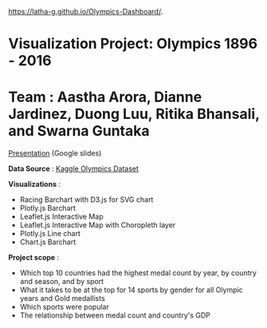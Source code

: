 https://latha-g.github.io/Olympics-Dashboard/.

# Visualization Project: Olympics 1896 - 2016

**Team** : Aastha Arora, Dianne Jardinez, Duong Luu, Ritika Bhansali, and Swarna Guntaka 
=======

[Presentation](https://docs.google.com/presentation/d/15phHbRS-Q3sLNHk0l2hDTo6bSfimbzLvr5rNNoY-aXc/edit) (Google slides)

**Data Source** : [Kaggle Olympics Dataset](https://www.kaggle.com/heesoo37/120-years-of-olympic-history-athletes-and-results)

**Visualizations** : 
- Racing Barchart with D3.js for SVG chart
- Plotly.js Barchart
- Leaflet.js Interactive Map
- Leaflet.js Interactive Map with Choropleth layer
- Plotly.js Line chart 
- Chart.js Barchart

**Project scope** :
- Which top 10 countries had the highest medal count by year, by country and season, and by sport
- What it takes to be at the top for 14 sports by gender for all Olympic years and Gold medallists
- Which sports were popular
- The relationship between medal count and country's GDP
